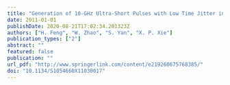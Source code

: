 ```yaml
---
title: "Generation of 10-GHz Ultra-Short Pulses with Low Time Jitter in an Actively Mode-Locked Fiber Laser"
date: 2011-01-01
publishDate: 2020-08-21T17:02:34.201323Z
authors: ["H. Feng", "W. Zhao", "S. Yan", "X. P. Xie"]
publication_types: ["2"]
abstract: ""
featured: false
publication: ""
url_pdf: "http://www.springerlink.com/content/e219260675768385/"
doi: "10.1134/S1054660X11030017"
---
```


